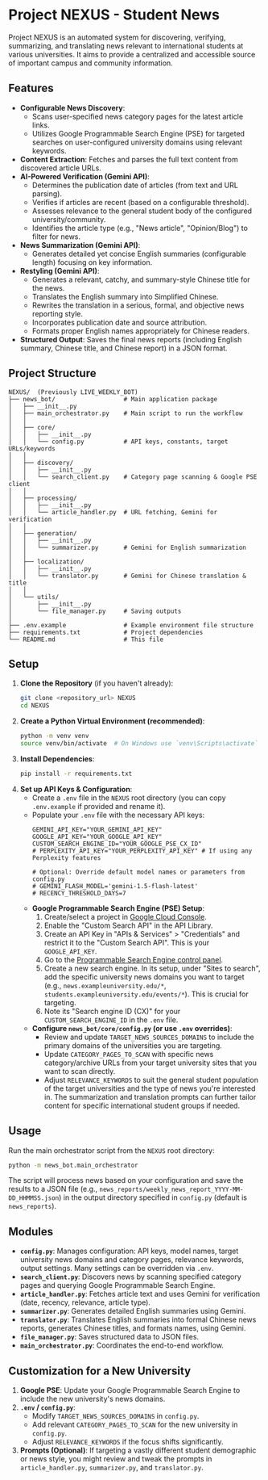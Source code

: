 # Project NEXUS - Student News 

Project NEXUS is an automated system for discovering, verifying, summarizing, and translating news relevant to international students at various universities. It aims to provide a centralized and accessible source of important campus and community information.

## Features

-   **Configurable News Discovery**:
    -   Scans user-specified news category pages for the latest article links.
    -   Utilizes Google Programmable Search Engine (PSE) for targeted searches on user-configured university domains using relevant keywords.
-   **Content Extraction**: Fetches and parses the full text content from discovered article URLs.
-   **AI-Powered Verification (Gemini API)**:
    -   Determines the publication date of articles (from text and URL parsing).
    -   Verifies if articles are recent (based on a configurable threshold).
    -   Assesses relevance to the general student body of the configured university/community.
    -   Identifies the article type (e.g., "News article", "Opinion/Blog") to filter for news.
-   **News Summarization (Gemini API)**:
    -   Generates detailed yet concise English summaries (configurable length) focusing on key information.
-   **Restyling (Gemini API)**:
    -   Generates a relevant, catchy, and summary-style Chinese title for the news.
    -   Translates the English summary into Simplified Chinese.
    -   Rewrites the translation in a serious, formal, and objective news reporting style.
    -   Incorporates publication date and source attribution.
    -   Formats proper English names appropriately for Chinese readers.
-   **Structured Output**: Saves the final news reports (including English summary, Chinese title, and Chinese report) in a JSON format.

## Project Structure

```
NEXUS/  (Previously LIVE_WEEKLY_BOT)
├── news_bot/                   # Main application package
│   ├── __init__.py
│   ├── main_orchestrator.py    # Main script to run the workflow
│   │
│   ├── core/
│   │   ├── __init__.py
│   │   └── config.py           # API keys, constants, target URLs/keywords
│   │
│   ├── discovery/
│   │   ├── __init__.py
│   │   └── search_client.py    # Category page scanning & Google PSE client
│   │
│   ├── processing/
│   │   ├── __init__.py
│   │   └── article_handler.py  # URL fetching, Gemini for verification
│   │
│   ├── generation/
│   │   ├── __init__.py
│   │   └── summarizer.py       # Gemini for English summarization
│   │
│   ├── localization/
│   │   ├── __init__.py
│   │   └── translator.py       # Gemini for Chinese translation & title
│   │
│   └── utils/
│       ├── __init__.py
│       └── file_manager.py     # Saving outputs
│
├── .env.example                # Example environment file structure
├── requirements.txt            # Project dependencies
└── README.md                   # This file
```

## Setup

1.  **Clone the Repository** (if you haven't already):
    ```bash
    git clone <repository_url> NEXUS
    cd NEXUS
    ```
2.  **Create a Python Virtual Environment (recommended)**:
    ```bash
    python -m venv venv
    source venv/bin/activate  # On Windows use `venv\Scripts\activate`
    ```
3.  **Install Dependencies**:
    ```bash
    pip install -r requirements.txt
    ```
4.  **Set up API Keys & Configuration**:
    *   Create a `.env` file in the `NEXUS` root directory (you can copy `.env.example` if provided and rename it).
    *   Populate your `.env` file with the necessary API keys:
        ```env
        GEMINI_API_KEY="YOUR_GEMINI_API_KEY"
        GOOGLE_API_KEY="YOUR_GOOGLE_API_KEY"
        CUSTOM_SEARCH_ENGINE_ID="YOUR_GOOGLE_PSE_CX_ID"
        # PERPLEXITY_API_KEY="YOUR_PERPLEXITY_API_KEY" # If using any Perplexity features
        
        # Optional: Override default model names or parameters from config.py
        # GEMINI_FLASH_MODEL='gemini-1.5-flash-latest'
        # RECENCY_THRESHOLD_DAYS=7 
        ```
    *   **Google Programmable Search Engine (PSE) Setup**:
        1.  Create/select a project in [Google Cloud Console](https://console.cloud.google.com/).
        2.  Enable the "Custom Search API" in the API Library.
        3.  Create an API Key in "APIs & Services" > "Credentials" and restrict it to the "Custom Search API". This is your `GOOGLE_API_KEY`.
        4.  Go to the [Programmable Search Engine control panel](https://programmablesearchengine.google.com/).
        5.  Create a new search engine. In its setup, under "Sites to search", add the specific university news domains you want to target (e.g., `news.exampleuniversity.edu/*`, `students.exampleuniversity.edu/events/*`). This is crucial for targeting.
        6.  Note its "Search engine ID (CX)" for your `CUSTOM_SEARCH_ENGINE_ID` in the `.env` file.
    *   **Configure `news_bot/core/config.py` (or use `.env` overrides)**:
        *   Review and update `TARGET_NEWS_SOURCES_DOMAINS` to include the primary domains of the universities you are targeting.
        *   Update `CATEGORY_PAGES_TO_SCAN` with specific news category/archive URLs from your target university sites that you want to scan directly.
        *   Adjust `RELEVANCE_KEYWORDS` to suit the general student population of the target universities and the type of news you're interested in. The summarization and translation prompts can further tailor content for specific international student groups if needed.

## Usage

Run the main orchestrator script from the `NEXUS` root directory:

```bash
python -m news_bot.main_orchestrator
```

The script will process news based on your configuration and save the results to a JSON file (e.g., `news_reports/weekly_news_report_YYYY-MM-DD_HHMMSS.json`) in the output directory specified in `config.py` (default is `news_reports`).

## Modules

-   **`config.py`**: Manages configuration: API keys, model names, target university news domains and category pages, relevance keywords, output settings. Many settings can be overridden via `.env`.
-   **`search_client.py`**: Discovers news by scanning specified category pages and querying Google Programmable Search Engine.
-   **`article_handler.py`**: Fetches article text and uses Gemini for verification (date, recency, relevance, article type).
-   **`summarizer.py`**: Generates detailed English summaries using Gemini.
-   **`translator.py`**: Translates English summaries into formal Chinese news reports, generates Chinese titles, and formats names, using Gemini.
-   **`file_manager.py`**: Saves structured data to JSON files.
-   **`main_orchestrator.py`**: Coordinates the end-to-end workflow.

## Customization for a New University

1.  **Google PSE**: Update your Google Programmable Search Engine to include the new university's news domains.
2.  **`.env` / `config.py`**: 
    *   Modify `TARGET_NEWS_SOURCES_DOMAINS` in `config.py`.
    *   Add relevant `CATEGORY_PAGES_TO_SCAN` for the new university in `config.py`.
    *   Adjust `RELEVANCE_KEYWORDS` if the focus shifts significantly.
3.  **Prompts (Optional)**: If targeting a vastly different student demographic or news style, you might review and tweak the prompts in `article_handler.py`, `summarizer.py`, and `translator.py`.

